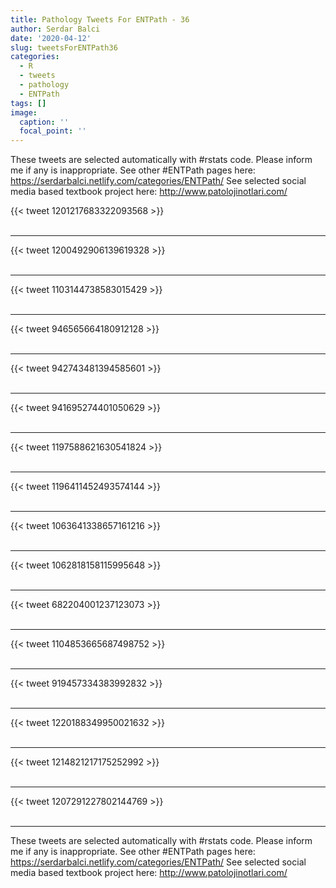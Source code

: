 ```yaml
---
title: Pathology Tweets For ENTPath - 36
author: Serdar Balci
date: '2020-04-12'
slug: tweetsForENTPath36
categories:
  - R
  - tweets
  - pathology
  - ENTPath
tags: []
image:
  caption: ''
  focal_point: ''
---
```



These tweets are selected automatically with #rstats code. Please inform me if any is inappropriate.
See other #ENTPath pages here: https://serdarbalci.netlify.com/categories/ENTPath/ 
See selected social media based textbook project here: http://www.patolojinotlari.com/

{{< tweet 1201217683322093568 >}}
<br>
<br>
<hr>
{{< tweet 1200492906139619328 >}}
<br>
<br>
<hr>
{{< tweet 1103144738583015429 >}}
<br>
<br>
<hr>
{{< tweet 946565664180912128 >}}
<br>
<br>
<hr>
{{< tweet 942743481394585601 >}}
<br>
<br>
<hr>
{{< tweet 941695274401050629 >}}
<br>
<br>
<hr>
{{< tweet 1197588621630541824 >}}
<br>
<br>
<hr>
{{< tweet 1196411452493574144 >}}
<br>
<br>
<hr>
{{< tweet 1063641338657161216 >}}
<br>
<br>
<hr>
{{< tweet 1062818158115995648 >}}
<br>
<br>
<hr>
{{< tweet 682204001237123073 >}}
<br>
<br>
<hr>
{{< tweet 1104853665687498752 >}}
<br>
<br>
<hr>
{{< tweet 919457334383992832 >}}
<br>
<br>
<hr>
{{< tweet 1220188349950021632 >}}
<br>
<br>
<hr>
{{< tweet 1214821217175252992 >}}
<br>
<br>
<hr>
{{< tweet 1207291227802144769 >}}
<br>
<br>
<hr>


These tweets are selected automatically with #rstats code. Please inform me if any is inappropriate.
See other #ENTPath pages here: https://serdarbalci.netlify.com/categories/ENTPath/ 
See selected social media based textbook project here: http://www.patolojinotlari.com/
